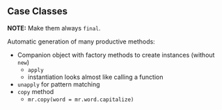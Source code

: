 ## Case Classes

**NOTE:** Make them always `final`.

Automatic generation of many productive methods:

* Companion object with factory methods to create instances (without `new`)
  * `apply`
  * instantiation looks almost like calling a function
* `unapply` for pattern matching
* `copy` method
  * `mr.copy(word = mr.word.capitalize)`
